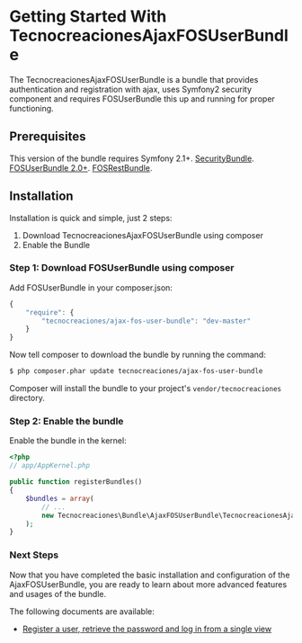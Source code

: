 Getting Started With TecnocreacionesAjaxFOSUserBundle
==================================

The TecnocreacionesAjaxFOSUserBundle is a bundle that provides authentication and registration with ajax, uses Symfony2 security component and requires FOSUserBundle this up and running for proper functioning.

## Prerequisites

This version of the bundle requires Symfony 2.1+.
[SecurityBundle](http://symfony.com/doc/current/book/security.html).
[FOSUserBundle 2.0+](https://github.com/FriendsOfSymfony/FOSUserBundle).
[FOSRestBundle](http://symfony.com/doc/current/bundles/FOSRestBundle/index.html).

## Installation

Installation is quick and simple, just 2 steps:

1. Download TecnocreacionesAjaxFOSUserBundle using composer
2. Enable the Bundle

### Step 1: Download FOSUserBundle using composer

Add FOSUserBundle in your composer.json:

```js
{
    "require": {
        "tecnocreaciones/ajax-fos-user-bundle": "dev-master"
    }
}
```

Now tell composer to download the bundle by running the command:

``` bash
$ php composer.phar update tecnocreaciones/ajax-fos-user-bundle
```

Composer will install the bundle to your project's `vendor/tecnocreaciones` directory.

### Step 2: Enable the bundle

Enable the bundle in the kernel:

``` php
<?php
// app/AppKernel.php

public function registerBundles()
{
    $bundles = array(
        // ...
        new Tecnocreaciones\Bundle\AjaxFOSUserBundle\TecnocreacionesAjaxFOSUserBundle(),
    );
}
```

### Next Steps

Now that you have completed the basic installation and configuration of the
AjaxFOSUserBundle, you are ready to learn about more advanced features and usages
of the bundle.

The following documents are available:

- [Register a user, retrieve the password and log in from a single view](all_in_one_page.md)
